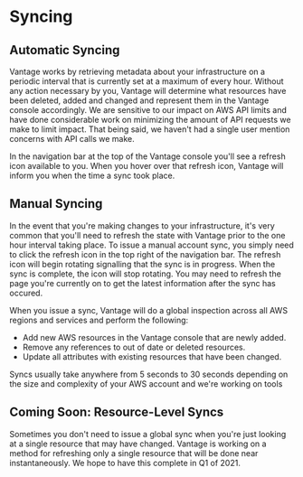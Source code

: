 # Syncing


## Automatic Syncing

Vantage works by retrieving metadata about your infrastructure on a periodic interval that is currently set at a maximum of every hour. Without any action necessary by you, Vantage will determine what resources have been deleted, added and changed and represent them in the Vantage console accordingly. We are sensitive to our impact on AWS API limits and have done considerable work on minimizing the amount of API requests we make to limit impact. That being said, we haven't had a single user mention concerns with API calls we make. 

In the navigation bar at the top of the Vantage console you'll see a refresh icon available to you. When you hover over that refresh icon, Vantage will inform you when the time a sync took place. 

## Manual Syncing

In the event that you're making changes to your infrastructure, it's very common that you'll need to refresh the state with Vantage prior to the one hour interval taking place. To issue a manual account sync, you simply need to click the refresh icon in the top right of the navigation bar. The refresh icon will begin rotating signalling that the sync is in progress. When the sync is complete, the icon will stop rotating. You may need to refresh the page you're currently on to get the latest information after the sync has occured. 

When you issue a sync, Vantage will do a global inspection across all AWS regions and services and perform the following:

* Add new AWS resources in the Vantage console that are newly added.
* Remove any references to out of date or deleted resources.
* Update all attributes with existing resources that have been changed. 

Syncs usually take anywhere from 5 seconds to 30 seconds depending on the size and complexity of your AWS account and we're working on tools 

## Coming Soon: Resource-Level Syncs

Sometimes you don't need to issue a global sync when you're just looking at a single resource that may have changed. Vantage is working on a method for refreshing only a single resource that will be done near instantaneously. We hope to have this complete in Q1 of 2021. 